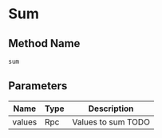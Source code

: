 # Sum

## Method Name

`sum`

## Parameters

| Name             | Type          | Description              |
| ---------        | ------------- | -----------              |
| values           | Rpc           |  Values to sum  TODO     |

